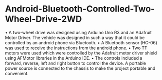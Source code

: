 # Android-Bluetooth-Controlled-Two-Wheel-Drive-2WD
•	A two-wheel drive was designed using Arduino Uno R3 and an Adafruit Motor Driver. The vehicle was designed in such a way that it could be controlled by an android phone via Bluetooth.
•	A Bluetooth sensor (HC-06) was used to receive the instructions from the android phone.
•	 Two TT motors were used which were controlled by the Adafruit motor driver shield using AFMotor libraries in the Arduino IDE.
•	The controls included a forward, reverse, left and right button to control the device. A portable power source is connected to the chassis to make the project portable and convenient.
